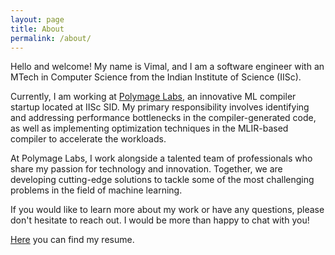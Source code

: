 ```yaml
---
layout: page
title: About
permalink: /about/
---
```

<!-- 
This is the base Jekyll theme. You can find out more info about customizing your Jekyll theme, as well as basic Jekyll usage documentation at [jekyllrb.com](https://jekyllrb.com/)

You can find the source code for Minima at GitHub:
[jekyll][jekyll-organization] /
[minima](https://github.com/jekyll/minima)

You can find the source code for Jekyll at GitHub:
[jekyll][jekyll-organization] /
[jekyll](https://github.com/jekyll/jekyll)


[jekyll-organization]: https://github.com/jekyll -->

Hello and welcome! My name is Vimal, and I am a software engineer with an MTech in Computer Science from the Indian Institute of Science (IISc).

Currently, I am working at [Polymage Labs](https://www.polymagelabs.com), an innovative ML compiler startup located at IISc SID. My primary responsibility involves identifying and addressing performance bottlenecks in the compiler-generated code, as well as implementing optimization techniques in the MLIR-based compiler to accelerate the workloads.

At Polymage Labs, I work alongside a talented team of professionals who share my passion for technology and innovation. Together, we are developing cutting-edge solutions to tackle some of the most challenging problems in the field of machine learning.

If you would like to learn more about my work or have any questions, please don't hesitate to reach out. I would be more than happy to chat with you!

[Here](/resume.pdf) you can find my resume.